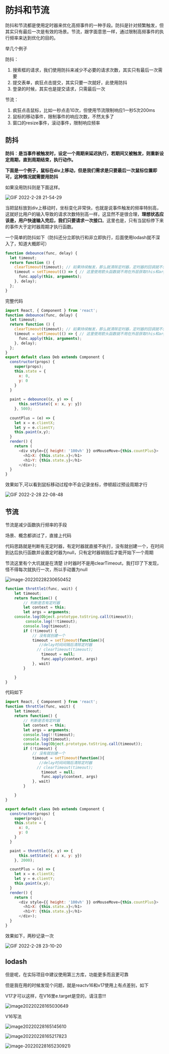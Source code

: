 # 防抖和节流

防抖和节流都是使用定时器来优化高频事件的一种手段。防抖是针对频繁触发，但其实只有最后一次是有效的场景。节流，跟字面意思一样，通过限制高频事件的执行频率来达到优化的目的。

举几个例子

防抖：

1. 搜索框的请求，我们使用防抖来减少不必要的请求次数，其实只有最后一次需要
2. 提交表单，疯狂点击提交，其实只要一次就好，此使用防抖
3. 登录的时候，其实也是提交请求，只需最后一次

节流：

1. 疯狂点击鼠标，比如一秒点击10次，但使用节流限制响应1一秒5次200ms
2. 鼠标的移动事件，限制事件的响应次数，不然太多了
3. 窗口的resize事件，滚动事件，限制响应频率

## 防抖

**防抖**：**是当事件被触发时，设定一个周期来延迟执行，若期间又被触发，则重新设定周期，直到周期结束，执行动作。**



**下面是一个例子，鼠标在div上移动，但是我们需求是只要最后一次鼠标位置即可，这种情况就需要用防抖**

如果没用防抖则是下面这样。

![GIF 2022-2-28 21-54-29](https://gitee.com/lwq1229/picture/raw/master/img/GIF%202022-2-28%2021-54-29.gif)

当把鼠标放到div上移动时，坐标变化非常快，也就是说事件触发的频率特别高，这就好比用户的输入导致的请求次数特别高一样，这显然不是很合理，**理想状态应该是，用户快速输入完后，我们只要请求一次接口**。这里也是，只有当鼠标停下来的事件大于定时器周期才执行函数。

一个简单的防抖如下（防抖还分立即执行和非立即执行，后面使用lodash就不深入了，知道大概即可）

~~~js
function debounce(func, delay) {
  let timeout;
  return function () {
    clearTimeout(timeout); // 如果持续触发，那么就清除定时器，定时器的回调就不会执行。
    timeout = setTimeout(() => { // 这里使用箭头函数就不用在外层获取this和arguments了
      func.apply(this, arguments);
    }, delay);
  };
}
~~~

完整代码

~~~js
import React, { Component } from 'react';
function debounce(func, delay) {
  let timeout;
  return function () {
    clearTimeout(timeout); // 如果持续触发，那么就清除定时器，定时器的回调就不会执行。
    timeout = setTimeout(() => { // 这里使用箭头函数就不用在外层获取this和arguments了
      func.apply(this, arguments);
    }, delay);
  };
}
export default class Deb extends Component {
  constructor(props) {
    super(props);
    this.state = {
      x: 0,
      y: 0
    }
  }
  
  paint = debounce((x, y) => {
      this.setState({ x: x, y: y})
    }, 500);
  
  countPlus = (e) => {
    let x = e.clientX;
    let y = e.clientY;
    this.paint(x,y);
  }
  render() {
    return (
      <div style={{ height: '100vh' }} onMouseMove={this.countPlus}>
        <h1>X: {this.state.x}</h1>
        <h1>Y: {this.state.y}</h1>
      </div>);
  }
}
~~~

效果如下,可以看到鼠标移动过程中不会记录坐标，停顿超过预设周期才行

![GIF 2022-2-28 22-08-48](https://gitee.com/lwq1229/picture/raw/master/img/GIF%202022-2-28%2022-08-48.gif)

## 节流

节流是减少函数执行频率的手段

场景、概念都讲过了，直接上代码

代码思路就是判断有无定时器，有定时器就直接不执行，没有就创建一个，在时间到达后执行函数并设置定时器为null，只有定时器销毁后才能开始下一个周期

节流这里有个大坑就是在清楚 计时器时不是用clearTimeout，我打印了下发现，怪不得每次就执行一次，所以手动置为null



![image-20220228230650452](https://gitee.com/lwq1229/picture/raw/master/img/image-20220228230650452.png)

~~~js
function throttle1(func, wait) {
    let timeout;
    return function() {
        // 判断是否有定时器
        let context = this;
        let args = arguments;
    console.log(Object.prototype.toString.call(timeout));
         console.log(!!timeout);
        console.log(timeout);
        if (!timeout) {
            // 没有就创建一个
            timeout = setTimeout(function(){
               //delay时间间隔后清除定时器
              // clearTimeout(timeout);
                timeout = null;
                func.apply(context, args)
            }, wait)
        }

    }
}

~~~

代码如下

~~~js
import React, { Component } from 'react';
function throttle(func, wait) {
    let timeout;
    return function() {
        // 判断是否有定时器
        let context = this;
        let args = arguments;
        console.log(!!timeout);
        console.log(timeout);
        console.log(Object.prototype.toString.call(timeout));
        if (!timeout) {
            // 没有就创建一个
            timeout = setTimeout(function(){
               //delay时间间隔后清除定时器
              // clearTimeout(timeout);
                timeout = null;
                func.apply(context, args)
            }, wait)
        }

    }
}

export default class Deb extends Component {
  constructor(props) {
    super(props);
    this.state = {
      x: 0,
      y: 0
    }
  }

  paint = throttle((x, y) => {
      this.setState({ x: x, y: y})
    }, 2000);

  countPlus = (e) => {
    let x = e.clientX;
    let y = e.clientY;
    this.paint(x,y);
  }
  render() {
    return (
      <div style={{ height: '100vh' }} onMouseMove={this.countPlus}>
        <h1>X: {this.state.x}</h1>
        <h1>Y: {this.state.y}</h1>
      </div>);
  }
}
~~~

效果如下，两秒记录一次

![GIF 2022-2-28 23-10-20](https://gitee.com/lwq1229/picture/raw/master/img/GIF%202022-2-28%2023-10-20.gif)

## lodash

但是呢，在实际项目中建议使用第三方库，功能更多而且更可靠

但是我在用的时候发现个问题，就是reactv16和v17使用上有点差别，如下



V17才可以这样，在V16里e.target是空的，请注意!!!

![image20220228165030649](https://gitee.com/lwq1229/picture/raw/master/img/image-20220228165030649.png)

V16写法

![image20220228165145610](https://gitee.com/lwq1229/picture/raw/master/img/image-20220228165145610.png)

![image20220228165217823](https://gitee.com/lwq1229/picture/raw/master/img/image-20220228165217823.png)

![image-20220228165230921)](https://gitee.com/lwq1229/picture/raw/master/img/image-20220228165230921.png)

